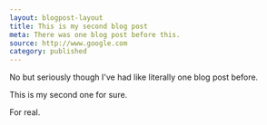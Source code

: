 ```yaml
---
layout: blogpost-layout
title: This is my second blog post
meta: There was one blog post before this.
source: http://www.google.com
category: published
---
```


No but seriously though I've had like literally one blog post before.

This is my second one for sure.

For real.
